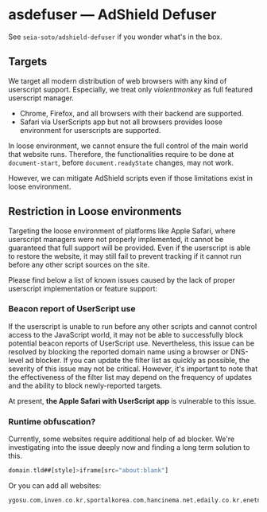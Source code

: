 # asdefuser — AdShield Defuser

See `seia-soto/adshield-defuser` if you wonder what's in the box.

## Targets

We target all modern distribution of web browsers with any kind of userscript support.
Especially, we treat only *violentmonkey* as full featured userscript manager.

- Chrome, Firefox, and all browsers with their backend are supported.
- Safari via UserScripts app but not all browsers provides loose environment for userscripts are supported.

In loose environment, we cannot ensure the full control of the main world that website runs.
Therefore, the functionalities require to be done at `document-start`, before `document.readyState` changes, may not work.

However, we can mitigate AdShield scripts even if those limitations exist in loose environment.

## Restriction in Loose environments

Targeting the loose environment of platforms like Apple Safari, where userscript managers were not properly implemented, it cannot be guaranteed that full support will be provided.
Even if the userscript is able to restore the website, it may still fail to prevent tracking if it cannot run before any other script sources on the site.

Please find below a list of known issues caused by the lack of proper userscript implementation or feature support:

### Beacon report of UserScript use

If the userscript is unable to run before any other scripts and cannot control access to the JavaScript world, it may not be able to successfully block potential beacon reports of UserScript use.
Nevertheless, this issue can be resolved by blocking the reported domain name using a browser or DNS-level ad blocker.
If you can update the filter list as quickly as possible, the severity of this issue may not be critical.
However, it's important to note that the effectiveness of the filter list may depend on the frequency of updates and the ability to block newly-reported targets.

At present, **the Apple Safari with UserScript app** is vulnerable to this issue.

### Runtime obfuscation?

Currently, some websites require additional help of ad blocker.
We're investigating into the issue deeply now and finding a long term solution to this.

```adb
domain.tld##[style]>iframe[src="about:blank"]
```

Or you can add all websites:

```adb
ygosu.com,inven.co.kr,sportalkorea.com,hancinema.net,edaily.co.kr,enetnews.co.kr,genshinlab.com,loawa.com##[style]>iframe[src="about:blank"]
```
